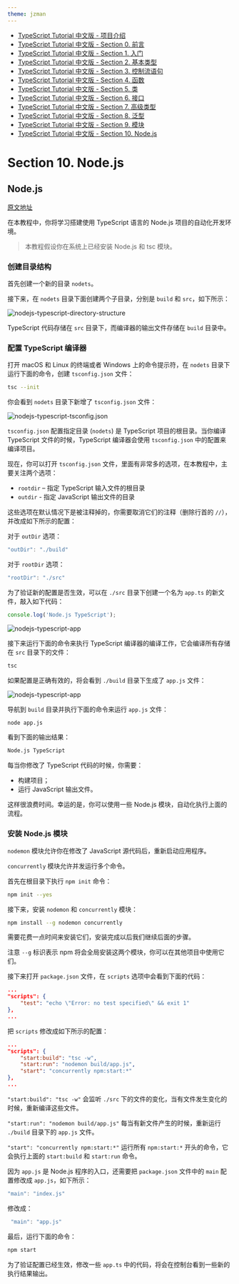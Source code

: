 ```yaml
---
theme: jzman
---
```


- [TypeScript Tutorial 中文版 - 项目介绍](https://juejin.cn/post/6984281217168310302)
- [TypeScript Tutorial 中文版 - Section 0. 前言](https://juejin.cn/post/6984281996449021966)
- [TypeScript Tutorial 中文版 - Section 1. 入门](https://juejin.cn/post/6984290303880478757)
- [TypeScript Tutorial 中文版 - Section 2. 基本类型](https://juejin.cn/post/6984309148553445406)
- [TypeScript Tutorial 中文版 - Section 3. 控制流语句](https://juejin.cn/post/6984313301530312734)
- [TypeScript Tutorial 中文版 - Section 4. 函数](https://juejin.cn/post/6984313766053675022)
- [TypeScript Tutorial 中文版 - Section 5. 类](https://juejin.cn/post/6984313923902111781)
- [TypeScript Tutorial 中文版 - Section 6. 接口](https://juejin.cn/post/6984313984061505567)
- [TypeScript Tutorial 中文版 - Section 7. 高级类型](https://juejin.cn/post/6984314053757763592)
- [TypeScript Tutorial 中文版 - Section 8. 泛型](https://juejin.cn/post/6984314162402820133)
- [TypeScript Tutorial 中文版 - Section 9. 模块](https://juejin.cn/post/6984314312739258398)
- [TypeScript Tutorial 中文版 - Section 10. Node.js](https://juejin.cn/post/6984314534802489352)

# Section 10. Node.js

## Node.js

[原文地址](https://www.typescripttutorial.net/typescript-tutorial/nodejs-typescript/)

在本教程中，你将学习搭建使用 TypeScript 语言的 Node.js 项目的自动化开发环境。

> 本教程假设你在系统上已经安装 Node.js 和 tsc 模块。

### 创建目录结构

首先创建一个新的目录 `nodets`。

接下来，在 `nodets` 目录下面创建两个子目录，分别是 `build` 和 `src`，如下所示：

![nodejs-typescript-directory-structure](https://cdn.jsdelivr.net/gh/cody1991/images@master/typescript-tutorial/nodejs-typescript-directory-structure.4buzjj0j3lc0.png)

TypeScript 代码存储在 `src` 目录下，而编译器的输出文件存储在 `build` 目录中。

### 配置 TypeScript 编译器

打开 macOS 和 Linux 的终端或者 Windows 上的命令提示符，在 `nodets` 目录下运行下面的命令，创建 `tsconfig.json` 文件：

```sh
tsc --init
```

你会看到 `nodets` 目录下新增了 `tsconfig.json` 文件：

![nodejs-typescript-tsconfig.json](https://cdn.jsdelivr.net/gh/cody1991/images@master/typescript-tutorial/nodejs-typescript-tsconfig.json_.jn33hl2u37k.png)

`tsconfig.json` 配置指定目录 (`nodets`) 是 TypeScript 项目的根目录。当你编译 TypeScript 文件的时候，TypeScript 编译器会使用 `tsconfig.json` 中的配置来编译项目。

现在，你可以打开 `tsconfig.json` 文件，里面有非常多的选项，在本教程中，主要关注两个选项：

- `rootdir` – 指定 TypeScript 输入文件的根目录
- `outdir` - 指定 JavaScript 输出文件的目录

这些选项在默认情况下是被注释掉的，你需要取消它们的注释（删除行首的 `//`），并改成如下所示的配置：

对于 `outDir` 选项：

```ts
"outDir": "./build"
```

对于 `rootDir` 选项：

```ts
"rootDir": "./src"
```

为了验证新的配置是否生效，可以在 `./src` 目录下创建一个名为 `app.ts` 的新文件，敲入如下代码：

```ts
console.log('Node.js TypeScript');
```

![nodejs-typescript-app](https://cdn.jsdelivr.net/gh/cody1991/images@master/typescript-tutorial/nodejs-typescript-app.ts_.6j9le5sytxs0.png)

接下来运行下面的命令来执行 TypeScript 编译器的编译工作，它会编译所有存储在 `src` 目录下的文件：

```sh
tsc
```

如果配置是正确有效的，将会看到 `./build` 目录下生成了 `app.js` 文件：

![nodejs-typescript-app](https://cdn.jsdelivr.net/gh/cody1991/images@master/typescript-tutorial/nodejs-typescript-app.js.4okqve6avca0.png)

导航到 `build` 目录并执行下面的命令来运行 `app.js` 文件：

```sh
node app.js
```

看到下面的输出结果：

```sh
Node.js TypeScript
```

每当你修改了 TypeScript 代码的时候，你需要：

- 构建项目；
- 运行 JavaScript 输出文件。

这样很浪费时间。幸运的是，你可以使用一些 Node.js 模块，自动化执行上面的流程。

### 安装 Node.js 模块

`nodemon` 模块允许你在修改了 JavaScript 源代码后，重新启动应用程序。

`concurrently` 模块允许并发运行多个命令。

首先在根目录下执行 `npm init` 命令：

```sh
npm init --yes
```

接下来，安装 `nodemon` 和 `concurrently` 模块：

```sh
npm install --g nodemon concurrently
```

需要花费一点时间来安装它们，安装完成以后我们继续后面的步骤。

注意 `--g` 标识表示 npm 将会全局安装这两个模块，你可以在其他项目中使用它们。

接下来打开 `package.json` 文件，在 `scripts` 选项中会看到下面的代码：

```json
...
"scripts": {
    "test": "echo \"Error: no test specified\" && exit 1"
},
...
```

把 `scripts` 修改成如下所示的配置：

```json
...
"scripts": {
    "start:build": "tsc -w",
    "start:run": "nodemon build/app.js",
    "start": "concurrently npm:start:*"
},
...
```

`"start:build": "tsc -w"` 会监听 `./src` 下的文件的变化，当有文件发生变化的时候，重新编译这些文件。

`"start:run": "nodemon build/app.js"` 每当有新文件产生的时候，重新运行 `./build` 目录下的 `app.js` 文件。

`"start": "concurrently npm:start:*"` 运行所有 `npm:start:*` 开头的命令，它会执行上面的 `start:build` 和 `start:run` 命令。

因为 `app.js` 是 Node.js 程序的入口，还需要把 `package.json` 文件中的 `main` 配置修改成 `app.js`，如下所示：

```ts
"main": "index.js"
```

修改成：

```ts
 "main": "app.js"
```

最后，运行下面的命令：

```sh
npm start
```

为了验证配置已经生效，修改一些 `app.ts` 中的代码，将会在控制台看到一些新的执行结果输出。
